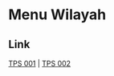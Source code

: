 # Menu Wilayah

## Link

[TPS 001](https://github.com/gigit-pemilu/pemilu-2024-91-papua/tree/main/pileg-dpr/hitung-suara/sub/91-papua/sub/19-supiori/sub/03-supiori-timur/sub/2001-yawerma/sub/001-tps)
 | 
[TPS 002](https://github.com/gigit-pemilu/pemilu-2024-91-papua/tree/main/pileg-dpr/hitung-suara/sub/91-papua/sub/19-supiori/sub/03-supiori-timur/sub/2001-yawerma/sub/002-tps)

